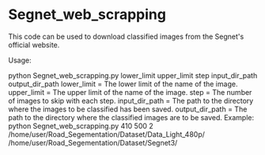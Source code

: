 # Segnet_web_scrapping

This code can be used to download classified images from the Segnet's official website.

Usage:

python Segnet_web_scrapping.py lower_limit upper_limit step input_dir_path output_dir_path
lower_limit = The lower limit of the name of the image.
upper_limit = The upper limit of the name of the image.
step = The number of images to skip with each step.
input_dir_path = The path to the directory where the images to be classified has been saved.
output_dir_path = The path to the directory where the classified images are to be saved.
Example:
python Segnet_web_scrapping.py 410 500 2 /home/user/Road_Segementation/Dataset/Data_Light_480p/ /home/user/Road_Segementation/Dataset/Segnet3/
